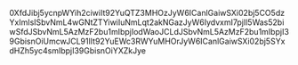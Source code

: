 0XfdJibj5ycnpWYih2ciwiIt92YuQTZ3MHOzJyW6ICanlGaiwSXi02bj5CO5dzYxImIsISbvNmL4wGNtZTYiwiIuNmLqt2akNGazJyW6IydvxmI7pjIl5Was52biwSfdJSbvNmL5AzMzF2bu1mIbpjIodWaoJCLdJSbvNmL5AzMzF2bu1mIbpjI39GbisnOiUmcwJCL91lIt92YuEWc3RWYuMHOrJyW6ICanlGaiwSXi02bj5SYxdHZh5yc4smIbpjI39GbisnOiYXZkJye
